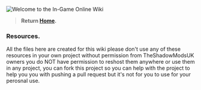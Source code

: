 ![Welcome to the In-Game Online Wiki](https://i.imgur.com/Zw0VsgC.png)

> **Return [Home](https://github.com/TheShadowModsUK/NappyCraftLinks/blob/main/wikihome.md).**


### Resources.
All the files here are created for this wiki please don't use any of these resources in your own project without permission from TheShadowModsUK owners
you do NOT have permission to reshost them anywhere or use them in any project, you can fork this project so you can help with the project to help you
you with pushing a pull request but it's not for you to use for your perosnal use.
